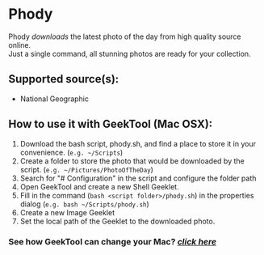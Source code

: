 # Phody
Phody *downloads* the latest photo of the day from high quality source online.<br>
Just a single command, all stunning photos are ready for your collection.

## Supported source(s):
* National Geographic

## How to use it with GeekTool (Mac OSX):
1. Download the bash script, phody.sh, and find a place to store it in your convenience. (`e.g. ~/Scripts`)
2. Create a folder to store the photo that would be downloaded by the script. (`e.g. ~/Pictures/PhotoOfTheDay`)
3. Search for "# Configuration" in the script and configure the folder path
4. Open GeekTool and create a new Shell Geeklet.
5. Fill in the command (`bash <script folder>/phody.sh`) in the properties dialog (`e.g. bash ~/Scripts/phody.sh`)
6. Create a new Image Geeklet
7. Set the local path of the Geeklet to the downloaded photo.

### See how GeekTool can change your Mac? [*click here*](https://www.google.com.hk/search?q=geektool&tbm=isch)
